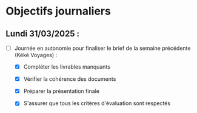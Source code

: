 # Objectifs journaliers

## Lundi 31/03/2025 :

- [ ] Journée en autonomie pour finaliser le brief de la semaine précédente (Kéké Voyages) :
    - [X] Compléter les livrables manquants
    - [X] Vérifier la cohérence des documents
    - [X] Préparer la présentation finale
    - [X] S'assurer que tous les critères d'évaluation sont respectés


